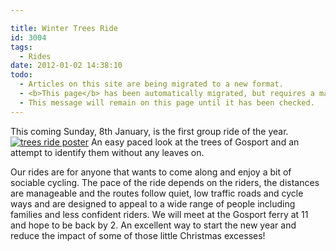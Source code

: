 ```yaml
---

title: Winter Trees Ride
id: 3004
tags:
  - Rides
date: 2012-01-02 14:38:10
todo:
  - Articles on this site are being migrated to a new format.
  - <b>This page</b> has been automatically migrated, but requires a manual check-&amp;-tune to ensure the format and links all work as expected.
  - This message will remain on this page until it has been checked.
---
```



This coming Sunday, 8th January, is the first group ride of the year.[![trees ride poster](http://www.pompeybug.co.uk/wp-content/uploads/2012/01/trees-jpeg1-221x300.jpg)](http://www.pompeybug.co.uk/2012/01/winter-trees-ride/trees-jpeg-2/)
An easy paced look at the trees of Gosport and an attempt to identify them without any leaves on.

Our rides are for anyone that wants to come along and enjoy a bit of sociable cycling.
The pace of the ride depends on the riders, the distances are manageable and the routes follow quiet, low traffic roads and cycle ways and are designed to appeal to a wide range of people including families and less confident riders.
We will meet at the Gosport ferry at 11 and hope to be back by 2.
An excellent way to start the new year and reduce the impact of some of those little Christmas excesses!